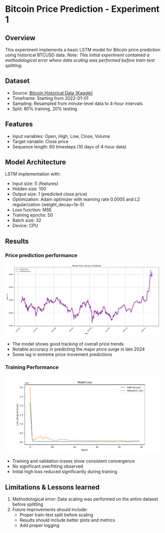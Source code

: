 # Bitcoin Price Prediction - Experiment 1

## Overview
This experiment implements a basic LSTM model for Bitcoin price prediction using historical BTCUSD data. 
*Note: This initial experiment contained a methodological error where data scaling was performed before train-test splitting.*

## Dataset
- Source: [Bitcoin Historical Data (Kaggle)](https://www.kaggle.com/datasets/mczielinski/bitcoin-historical-data)
- Timeframe: Starting from 2022-01-01
- Sampling: Resampled from minute-level data to 4-hour intervals
- Split: 80% training, 20% testing

## Features
- Input variables: Open, High, Low, Close, Volume
- Target variable: Close price
- Sequence length: 60 timesteps (10 days of 4-hour data)

## Model Architecture
LSTM implementation with:
- Input size: 5 (features)
- Hidden size: 100
- Output size: 1 (predicted close price)
- Optimization: Adam optimizer with learning rate 0.0005 and L2 regularization (weight_decay=1e-5)
- Loss function: MSE
- Training epochs: 50
- Batch size: 32
- Device: CPU

## Results
### Price prediction performance
![Bitcoin Price: Actual vs Predicted](results/price_predictions.png)
- The model shows good tracking of overall price trends
- Notable accuracy in predicting the major price surge in late 2024
- Some lag in extreme price movement predictions

### Training Performance
![Model Loss](results/training_history.png)
- Training and validation losses show consistent convergence
- No significant overfitting observed
- Initial high loss reduced significantly during training

## Limitations & Lessons learned
1. Methodological error: Data scaling was performed on the entire dataset before splitting
2. Future improvements should include:
   - Proper train-test split before scaling
   - Results should include better plots and metrics
   - Add proper logging